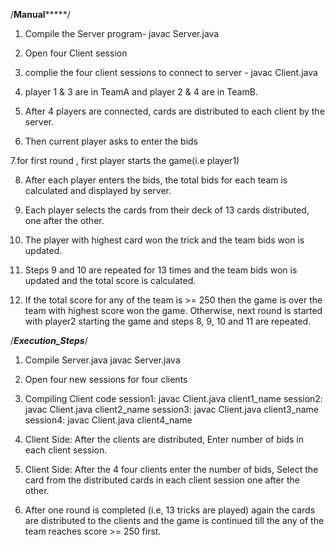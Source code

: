 /****************Manual*********************/

1. Compile the Server program- javac Server.java

2. Open four Client session

3. complie the four client sessions to connect to server - javac Client.java

4. player 1 & 3 are in TeamA and player 2 & 4 are in TeamB.

5. After 4 players are connected, cards are distributed to each client by the server.

6. Then current player asks to enter the bids

7.for first round , first player starts the game(i.e player1)

8. After each player enters the bids, the total bids for each team is calculated and displayed by server.

9. Each player selects the cards from their deck of 13 cards distributed, one after the other.

10. The player with highest card won the trick and the team bids won is updated.

11. Steps 9 and 10 are repeated for 13 times and the team bids won is updated and the total score is calculated.

12. If the total score for any of the team is >= 250 then the game is over the team with highest score won the game. Otherwise, next round is started with player2 starting the game  and steps 8, 9, 10 and 11 are repeated.

/***Execution_Steps***/

1. Compile Server.java
        javac Server.java
2. Open four new sessions for four clients

3. Compiling Client code
        session1: javac Client.java client1_name
        session2: javac Client.java client2_name
        session3: javac Client.java client3_name
        session4: javac Client.java client4_name

4. Client Side: After the clients are distributed, Enter number of bids in each client session.

5. Client Side: After the 4 four clients enter the number of bids, Select the card from the distributed cards in each client session one after the other.

6. After one round is completed (i.e, 13 tricks are played) again the cards are distributed to the clients and the game is continued till the any of the team reaches score >= 250 first.
